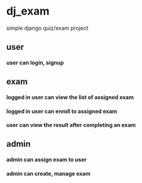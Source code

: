 # dj_exam
simple django quiz/exam project

## user
#### user can login, signup

## exam
#### logged in user can view the list of assigned exam
#### logged in user can enroll to assigned exam
#### user can view the result after completing an exam

## admin
#### admin can assign exam to user
#### admin can create, manage exam

